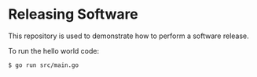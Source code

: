 # Releasing Software

This repository is used to demonstrate how to perform a software release.

To run the hello world code:

    $ go run src/main.go

